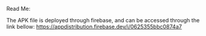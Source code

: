 Read Me:


The APK file is deployed through firebase, and can be accessed through the link bellow:
https://appdistribution.firebase.dev/i/0625355bbc0874a7
